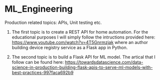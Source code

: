 # ML_Engineering
Production related topics: APIs, Unit testing etc.

1) The first topic is to create a REST API for home automation. For the educational purposes I will simply follow the intructions provided here: https://www.youtube.com/watch?v=4T5Gnrmzjak
    where an author building device registry service as a Flask app in Python.

2) The second topic is to build a Flask API for ML model. The artical that I follow can be found here: https://towardsdatascience.com/data-science-in-production-building-flask-apis-to-serve-ml-models-with-best-practices-997faca692b9
